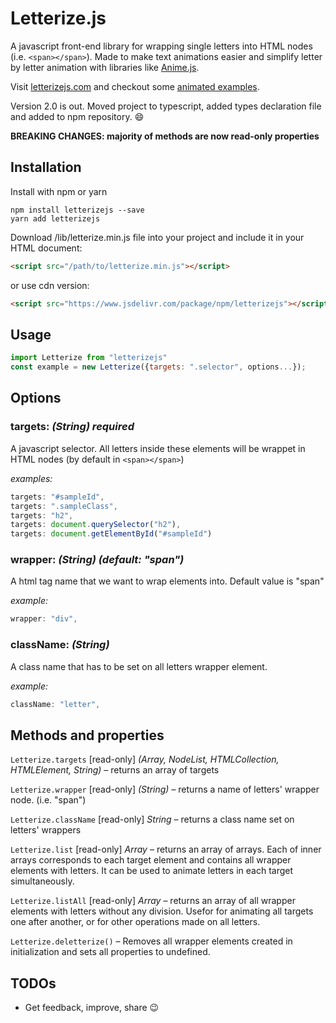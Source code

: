 # Letterize.js

A javascript front-end library for wrapping single letters into HTML nodes (i.e. `<span></span>`). Made to make text animations easier and simplify letter by letter animation with libraries like [Anime.js](https://github.com/juliangarnier/anime/).

Visit [letterizejs.com](http://letterizejs.com) and checkout some [animated examples](http://letterizejs.com/examples).

Version 2.0 is out. Moved project to typescript, added types declaration file and added to npm repository. :smile:

**BREAKING CHANGES: majority of methods are now read-only properties**

## Installation

Install with npm or yarn
```
npm install letterizejs --save
yarn add letterizejs
```

Download /lib/letterize.min.js file into your project and include it in your HTML document:

```html
<script src="/path/to/letterize.min.js"></script>
```

or use cdn version:

```html
<script src="https://www.jsdelivr.com/package/npm/letterizejs"></script>
```

## Usage

```javascript
import Letterize from "letterizejs"
const example = new Letterize({targets: ".selector", options...});
```

## Options

### targets: _(String) **required**_

A javascript selector. All letters inside these elements will be wrappet in HTML nodes (by default in `<span></span>`)

_examples:_

```javascript
targets: "#sampleId",
targets: ".sampleClass",
targets: "h2",
targets: document.querySelector("h2"),
targets: document.getElementById("#sampleId")
```

### wrapper: _(String) (default: "span")_

A html tag name that we want to wrap elements into. Default value is "span"

_example:_

```javascript
wrapper: "div",
```

### className: _(String)_

A class name that has to be set on all letters wrapper element.

_example:_

```javascript
className: "letter",
```

## Methods and properties

`Letterize.targets` [read-only] _(Array, NodeList, HTMLCollection, HTMLElement, String)_ – returns an array of targets

`Letterize.wrapper` [read-only] _(String)_ – returns a name of letters' wrapper node. (i.e. "span")

`Letterize.className` [read-only] _String_ – returns a class name set on letters' wrappers

`Letterize.list` [read-only] _Array_ – returns an array of arrays. Each of inner arrays corresponds to each target element and contains all wrapper elements with letters. It can be used to animate letters in each target simultaneously.

`Letterize.listAll` [read-only] _Array_ – returns an array of all wrapper elements with letters without any division. Usefor for animating all targets one after another, or for other operations made on all letters.

`Letterize.deletterize()` – Removes all wrapper elements created in initialization and sets all properties to undefined.

## TODOs

- Get feedback, improve, share :wink:
